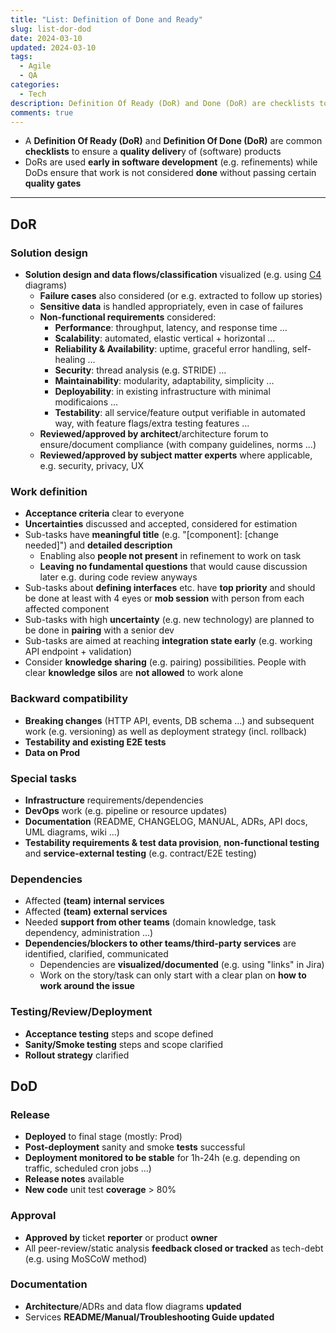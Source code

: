 ```yaml
---
title: "List: Definition of Done and Ready"
slug: list-dor-dod
date: 2024-03-10
updated: 2024-03-10
tags: 
  - Agile
  - QA
categories:
  - Tech
description: Definition Of Ready (DoR) and Done (DoR) are checklists to ensure a quality delivery of (software) products
comments: true
---
```


- A **Definition Of Ready (DoR)** and **Definition Of Done (DoR)** are common **checklists** to ensure a **quality deliver**y of (software) products
- DoRs are used **early in software development** (e.g. refinements) while DoDs ensure that work is not considered **done** without passing certain **quality gates**

<!--more-->

---

## DoR

### Solution design

- **Solution design and data flows/classification** visualized (e.g. using [C4](https://c4model.com) diagrams)
  - **Failure cases** also considered (or e.g. extracted to follow up stories)
  - **Sensitive data** is handled appropriately, even in case of failures
  - **Non-functional requirements** considered:
    - **Performance**: throughput, latency, and response time ...
    - **Scalability**: automated, elastic vertical + horizontal ...
    - **Reliability & Availability**: uptime, graceful error handling, self-healing ...
    - **Security**: thread analysis (e.g. STRIDE) ...
    - **Maintainability**: modularity, adaptability, simplicity ...
    - **Deployability**: in existing infrastructure with minimal modificaions ...
    - **Testability**: all service/feature output verifiable in automated way, with feature flags/extra testing features ...
  - **Reviewed/approved by architect**/architecture forum to ensure/document compliance (with company guidelines, norms ...)
  - **Reviewed/approved by subject matter experts** where applicable, e.g. security, privacy, UX

### Work definition

- **Acceptance criteria** clear to everyone
- **Uncertainties** discussed and accepted, considered for estimation
- Sub-tasks have **meaningful title** (e.g. "[component]: [change needed]") and **detailed description**
    - Enabling also **people not present** in refinement to work on task
    - **Leaving no fundamental questions** that would cause discussion later e.g. during code review anyways
- Sub-tasks about **defining interfaces** etc. have **top priority** and should be done at least with 4 eyes or **mob session** with person from each affected component
- Sub-tasks with high **uncertainty** (e.g. new technology) are planned to be done in **pairing** with a senior dev
- Sub-tasks are aimed at reaching **integration state early** (e.g. working API endpoint + validation)
- Consider **knowledge sharing** (e.g. pairing) possibilities. People with clear **knowledge silos** are **not allowed** to work alone

### Backward compatibility

- **Breaking changes** (HTTP API, events, DB schema ...) and subsequent work (e.g. versioning) as well as deployment strategy (incl. rollback)
- **Testability and existing E2E tests**
- **Data on Prod**

### Special tasks

- **Infrastructure** requirements/dependencies
- **DevOps** work (e.g. pipeline or resource updates)
- **Documentation** (README, CHANGELOG, MANUAL, ADRs, API docs, UML diagrams, wiki ...)
- **Testability requirements & test data provision**, **non-functional testing** and **service-external testing** (e.g. contract/E2E testing)

### Dependencies

- Affected **(team) internal services**
- Affected **(team) external services**
- Needed **support from other teams** (domain knowledge, task dependency, administration ...)
- **Dependencies/blockers to other teams/third-party services** are identified, clarified, communicated
    - Dependencies are **visualized/documented** (e.g. using "links" in Jira)
    - Work on the story/task can only start with a clear plan on **how to work around the issue**

### Testing/Review/Deployment

- **Acceptance testing** steps and scope defined
- **Sanity/Smoke testing** steps and scope clarified
- **Rollout strategy** clarified

## DoD

### Release
- **Deployed** to final stage (mostly: Prod)
- **Post-deployment** sanity and smoke **tests** successful
- **Deployment monitored to be stable** for 1h-24h (e.g. depending on traffic, scheduled cron jobs ...)
- **Release notes** available
- **New code** unit test **coverage** > 80%

### Approval
- **Approved by** ticket **reporter** or product **owner**
- All peer-review/static analysis **feedback closed or tracked** as tech-debt (e.g. using MoSCoW method)

### Documentation
- **Architecture**/ADRs and data flow diagrams **updated**
- Services **README/Manual/Troubleshooting Guide updated**